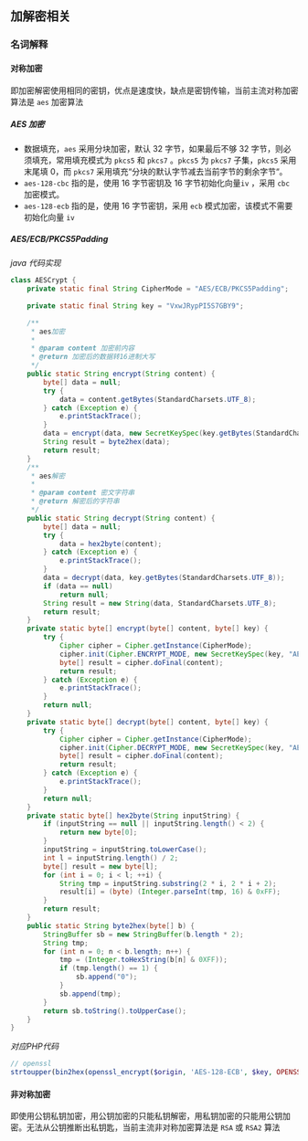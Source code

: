 ## 加解密相关

### 名词解释

#### 对称加密

即加密解密使用相同的密钥，优点是速度快，缺点是密钥传输，当前主流对称加密算法是 `aes` 加密算法

##### AES 加密

* 数据填充，`aes` 采用分块加密，默认 32 字节，如果最后不够 32 字节，则必须填充，常用填充模式为 `pkcs5` 和 `pkcs7` 。`pkcs5` 为 `pkcs7` 子集，`pkcs5` 采用末尾填 0，而 `pkcs7` 采用填充“分块的默认字节减去当前字节的剩余字节“。
* `aes-128-cbc`  指的是，使用 16 字节密钥及 16 字节初始化向量`iv`  ，采用 `cbc` 加密模式。
* `aes-128-ecb`  指的是，使用 16 字节密钥，采用 `ecb` 模式加密，该模式不需要初始化向量 `iv`

##### AES/ECB/PKCS5Padding

*java 代码实现*

```java
class AESCrypt {
 	private static final String CipherMode = "AES/ECB/PKCS5Padding";
    
    private static final String key = "VxwJRypPI5S7GBY9";
    
    /**
     * aes加密
     *
     * @param content 加密前内容
     * @return 加密后的数据转16进制大写
     */
    public static String encrypt(String content) {
        byte[] data = null;
        try {
            data = content.getBytes(StandardCharsets.UTF_8);
        } catch (Exception e) {
            e.printStackTrace();
        }
        data = encrypt(data, new SecretKeySpec(key.getBytes(StandardCharsets.UTF_8), "AES").getEncoded());
        String result = byte2hex(data);
        return result;
    }
    /**
     * aes解密
     *
     * @param content 密文字符串
     * @return 解密后的字符串
     */
    public static String decrypt(String content) {
        byte[] data = null;
        try {
            data = hex2byte(content);
        } catch (Exception e) {
            e.printStackTrace();
        }
        data = decrypt(data, key.getBytes(StandardCharsets.UTF_8));
        if (data == null)
            return null;
        String result = new String(data, StandardCharsets.UTF_8);
        return result;
    }
    private static byte[] encrypt(byte[] content, byte[] key) {
        try {
            Cipher cipher = Cipher.getInstance(CipherMode);
            cipher.init(Cipher.ENCRYPT_MODE, new SecretKeySpec(key, "AES"));
            byte[] result = cipher.doFinal(content);
            return result;
        } catch (Exception e) {
            e.printStackTrace();
        }
        return null;
    }
    private static byte[] decrypt(byte[] content, byte[] key) {
        try {
            Cipher cipher = Cipher.getInstance(CipherMode);
            cipher.init(Cipher.DECRYPT_MODE, new SecretKeySpec(key, "AES"));
            byte[] result = cipher.doFinal(content);
            return result;
        } catch (Exception e) {
            e.printStackTrace();
        }
        return null;
    }
    private static byte[] hex2byte(String inputString) {
        if (inputString == null || inputString.length() < 2) {
            return new byte[0];
        }
        inputString = inputString.toLowerCase();
        int l = inputString.length() / 2;
        byte[] result = new byte[l];
        for (int i = 0; i < l; ++i) {
            String tmp = inputString.substring(2 * i, 2 * i + 2);
            result[i] = (byte) (Integer.parseInt(tmp, 16) & 0xFF);
        }
        return result;
    }
    public static String byte2hex(byte[] b) {
        StringBuffer sb = new StringBuffer(b.length * 2);
        String tmp;
        for (int n = 0; n < b.length; n++) {
            tmp = (Integer.toHexString(b[n] & 0XFF));
            if (tmp.length() == 1) {
                sb.append("0");
            }
            sb.append(tmp);
        }
        return sb.toString().toUpperCase();
    }  
}
```

*对应PHP代码*

```php
// openssl
strtoupper(bin2hex(openssl_encrypt($origin, 'AES-128-ECB', $key, OPENSS_
```



#### 非对称加密

即使用公钥私钥加密，用公钥加密的只能私钥解密，用私钥加密的只能用公钥加密。无法从公钥推断出私钥匙，当前主流非对称加密算法是 `RSA` 或 `RSA2` 算法
